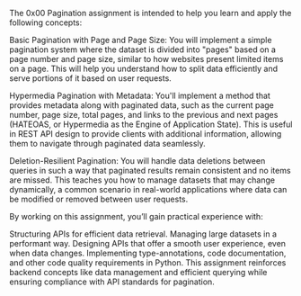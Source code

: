 The 0x00 Pagination assignment is intended to help you learn and apply the following concepts:

Basic Pagination with Page and Page Size: You will implement a simple pagination system where the dataset is divided into "pages" based on a page number and page size, similar to how websites present limited items on a page. This will help you understand how to split data efficiently and serve portions of it based on user requests.

Hypermedia Pagination with Metadata: You'll implement a method that provides metadata along with paginated data, such as the current page number, page size, total pages, and links to the previous and next pages (HATEOAS, or Hypermedia as the Engine of Application State). This is useful in REST API design to provide clients with additional information, allowing them to navigate through paginated data seamlessly.

Deletion-Resilient Pagination: You will handle data deletions between queries in such a way that paginated results remain consistent and no items are missed. This teaches you how to manage datasets that may change dynamically, a common scenario in real-world applications where data can be modified or removed between user requests.

By working on this assignment, you’ll gain practical experience with:

Structuring APIs for efficient data retrieval.
Managing large datasets in a performant way.
Designing APIs that offer a smooth user experience, even when data changes.
Implementing type-annotations, code documentation, and other code quality requirements in Python.
This assignment reinforces backend concepts like data management and efficient querying while ensuring compliance with API standards for pagination.
